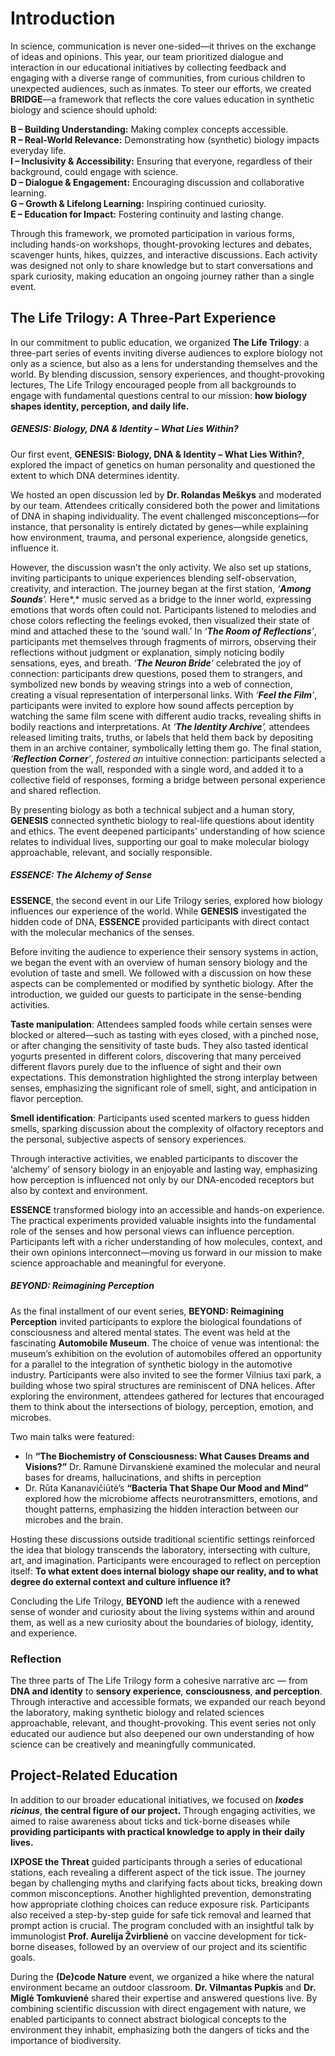 # Introduction

In science, communication is never one-sided—it thrives on the exchange of ideas and opinions. This year, our team prioritized dialogue and interaction in our educational initiatives by collecting feedback and engaging with a diverse range of communities, from curious children to unexpected audiences, such as inmates. To steer our efforts, we created **BRIDGE**—a framework that reflects the core values education in synthetic biology and science should uphold:

**B – Building Understanding:** Making complex concepts accessible.  
**R – Real-World Relevance:** Demonstrating how (synthetic) biology impacts everyday life.  
**I – Inclusivity & Accessibility:** Ensuring that everyone, regardless of their background, could engage with science.  
**D – Dialogue & Engagement:** Encouraging discussion and collaborative learning.  
**G – Growth & Lifelong Learning:** Inspiring continued curiosity.  
**E – Education for Impact:** Fostering continuity and lasting change.

Through this framework, we promoted participation in various forms, including hands-on workshops, thought-provoking lectures and debates, scavenger hunts, hikes, quizzes, and interactive discussions. Each activity was designed not only to share knowledge but to start conversations and spark curiosity, making education an ongoing journey rather than a single event.

## The Life Trilogy: A Three-Part Experience

In our commitment to public education, we organized **The Life Trilogy**: a three-part series of events inviting diverse audiences to explore biology not only as a science, but also as a lens for understanding themselves and the world. By blending discussion, sensory experiences, and thought-provoking lectures, The Life Trilogy encouraged people from all backgrounds to engage with fundamental questions central to our mission: **how biology shapes identity, perception, and daily life.**

##### **GENESIS: Biology, DNA & Identity – What Lies Within?**

Our first event, **GENESIS: Biology, DNA & Identity – What Lies Within?**, explored the impact of genetics on human personality and questioned the extent to which DNA determines identity.

We hosted an open discussion led by **Dr. Rolandas Meškys** and moderated by our team. Attendees critically considered both the power and limitations of DNA in shaping individuality. The event challenged misconceptions—for instance, that personality is entirely dictated by genes—while explaining how environment, trauma, and personal experience, alongside genetics, influence it.

However, the discussion wasn’t the only activity. We also set up stations, inviting participants to unique experiences blending self-observation, creativity, and interaction. The journey began at the first station, *‘**Among Sounds**’.* Here*,* music served as a bridge to the inner world, expressing emotions that words often could not. Participants listened to melodies and chose colors reflecting the feelings evoked, then visualized their state of mind and attached these to the ‘sound wall.’  In *‘**The Room of Reflections**’*, participants met themselves through fragments of mirrors, observing their reflections without judgment or explanation, simply noticing bodily sensations, eyes, and breath. *‘**The Neuron Bride**’* celebrated the joy of connection: participants drew questions, posed them to strangers, and symbolized new bonds by weaving strings into a web of connection, creating a visual representation of interpersonal links. With *‘**Feel the Film**’*, participants were invited to explore how sound affects perception by watching the same film scene with different audio tracks, revealing shifts in bodily reactions and interpretations. At *‘**The Identity Archive**’,* attendees released limiting traits, truths, or labels that held them back by depositing them in an archive container, symbolically letting them go. The final station, *‘**Reflection Corner**’*, *fostered an* intuitive connection: participants selected a question from the wall, responded with a single word, and added it to a collective field of responses, forming a bridge between personal experience and shared reflection.

By presenting biology as both a technical subject and a human story, **GENESIS** connected synthetic biology to real-life questions about identity and ethics. The event deepened participants' understanding of how science relates to individual lives, supporting our goal to make molecular biology approachable, relevant, and socially responsible.

##### **ESSENCE: The Alchemy of Sense**

**ESSENCE**, the second event in our Life Trilogy series, explored how biology influences our experience of the world. While **GENESIS** investigated the hidden code of DNA, **ESSENCE** provided participants with direct contact with the molecular mechanics of the senses.

Before inviting the audience to experience their sensory systems in action, we began the event with an overview of human sensory biology and the evolution of taste and smell. We followed with a discussion on how these aspects can be complemented or modified by synthetic biology. After the introduction, we guided our guests to participate in the sense-bending activities.

**Taste manipulation**: Attendees sampled foods while certain senses were blocked or altered—such as tasting with eyes closed, with a pinched nose, or after changing the sensitivity of taste buds. They also tasted identical yogurts presented in different colors, discovering that many perceived different flavors purely due to the influence of sight and their own expectations. This demonstration highlighted the strong interplay between senses, emphasizing the significant role of smell, sight, and anticipation in flavor perception.

**Smell identification**: Participants used scented markers to guess hidden smells, sparking discussion about the complexity of olfactory receptors and the personal, subjective aspects of sensory experiences.

Through interactive activities, we enabled participants to discover the ‘alchemy’ of sensory biology in an enjoyable and lasting way, emphasizing how perception is influenced not only by our DNA-encoded receptors but also by context and environment.

**ESSENCE** transformed biology into an accessible and hands-on experience. The practical experiments provided valuable insights into the fundamental role of the senses and how personal views can influence perception. Participants left with a richer understanding of how molecules, context, and their own opinions interconnect—moving us forward in our mission to make science approachable and meaningful for everyone.

##### **BEYOND: Reimagining Perception**

As the final installment of our event series, **BEYOND: Reimagining Perception** invited participants to explore the biological foundations of consciousness and altered mental states. The event was held at the fascinating **Automobile Museum**. The choice of venue was intentional: the museum’s exhibition on the evolution of automobiles offered an opportunity for a parallel to the integration of synthetic biology in the automotive industry. Participants were also invited to see the former Vilnius taxi park, a building whose two spiral structures are reminiscent of DNA helices. After exploring the environment, attendees gathered for lectures that encouraged them to think about the intersections of biology, perception, emotion, and microbes.

Two main talks were featured:

- In **“The Biochemistry of Consciousness: What Causes Dreams and Visions?”** Dr. Ramunė Dirvanskienė examined the molecular and neural bases for dreams, hallucinations, and shifts in perception  
- Dr. Rūta Kananavičiūtė’s **“Bacteria That Shape Our Mood and Mind”** explored how the microbiome affects neurotransmitters, emotions, and thought patterns, emphasizing the hidden interaction between our microbes and the brain.

Hosting these discussions outside traditional scientific settings reinforced the idea that biology transcends the laboratory, intersecting with culture, art, and imagination. Participants were encouraged to reflect on perception itself: **To what extent does internal biology shape our reality, and to what degree do external context and culture influence it?**

Concluding the Life Trilogy, **BEYOND** left the audience with a renewed sense of wonder and curiosity about the living systems within and around them, as well as a new curiosity about the boundaries of biology, identity, and experience.

### **Reflection**

The three parts of The Life Trilogy form a cohesive narrative arc — from **DNA and identity** to **sensory experience**, **consciousness**, **and perception**. Through interactive and accessible formats, we expanded our reach beyond the laboratory, making synthetic biology and related sciences approachable, relevant, and thought-provoking. This event series not only educated our audience but also deepened our own understanding of how science can be creatively and meaningfully communicated.

## Project-Related Education

In addition to our broader educational initiatives, we focused on ***Ixodes ricinus***, **the central figure of our project.** Through engaging activities, we aimed to raise awareness about ticks and tick-borne diseases while **providing participants with practical knowledge to apply in their daily lives.**

**IXPOSE the Threat** guided participants through a series of educational stations, each revealing a different aspect of the tick issue. The journey began by challenging myths and clarifying facts about ticks, breaking down common misconceptions. Another highlighted prevention, demonstrating how appropriate clothing choices can reduce exposure risk. Participants also received a step-by-step guide for safe tick removal and learned that prompt action is crucial. The program concluded with an insightful talk by immunologist **Prof. Aurelija Žvirblienė** on vaccine development for tick-borne diseases, followed by an overview of our project and its scientific goals.

During the **(De)code Nature** event, we organized a hike where the natural environment became an outdoor classroom. **Dr. Vilmantas Pupkis** and **Dr. Miglė Tomkuvienė** shared their expertise and answered questions live. By combining scientific discussion with direct engagement with nature, we enabled participants to connect abstract biological concepts to the environment they inhabit, emphasizing both the dangers of ticks and the importance of biodiversity.
